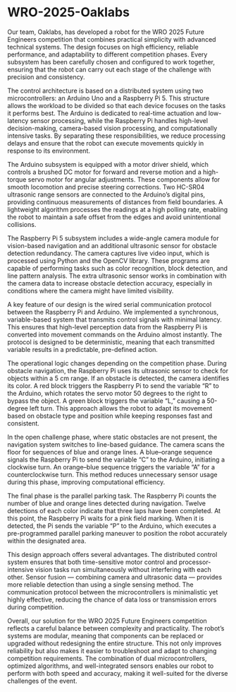 # WRO-2025-Oaklabs
Our team, Oaklabs, has developed a robot for the WRO 2025 Future Engineers competition that combines practical simplicity with advanced technical systems. The design focuses on high efficiency, reliable performance, and adaptability to different competition phases. Every subsystem has been carefully chosen and configured to work together, ensuring that the robot can carry out each stage of the challenge with precision and consistency.

The control architecture is based on a distributed system using two microcontrollers: an Arduino Uno and a Raspberry Pi 5. This structure allows the workload to be divided so that each device focuses on the tasks it performs best. The Arduino is dedicated to real-time actuation and low-latency sensor processing, while the Raspberry Pi handles high-level decision-making, camera-based vision processing, and computationally intensive tasks. By separating these responsibilities, we reduce processing delays and ensure that the robot can execute movements quickly in response to its environment.

The Arduino subsystem is equipped with a motor driver shield, which controls a brushed DC motor for forward and reverse motion and a high-torque servo motor for angular adjustments. These components allow for smooth locomotion and precise steering corrections. Two HC-SR04 ultrasonic range sensors are connected to the Arduino’s digital pins, providing continuous measurements of distances from field boundaries. A lightweight algorithm processes the readings at a high polling rate, enabling the robot to maintain a safe offset from the edges and avoid unintentional collisions.

The Raspberry Pi 5 subsystem includes a wide-angle camera module for vision-based navigation and an additional ultrasonic sensor for obstacle detection redundancy. The camera captures live video input, which is processed using Python and the OpenCV library. These programs are capable of performing tasks such as color recognition, block detection, and line pattern analysis. The extra ultrasonic sensor works in combination with the camera data to increase obstacle detection accuracy, especially in conditions where the camera might have limited visibility.

A key feature of our design is the wired serial communication protocol between the Raspberry Pi and Arduino. We implemented a synchronous, variable-based system that transmits control signals with minimal latency. This ensures that high-level perception data from the Raspberry Pi is converted into movement commands on the Arduino almost instantly. The protocol is designed to be deterministic, meaning that each transmitted variable results in a predictable, pre-defined action.

The operational logic changes depending on the competition phase. During obstacle navigation, the Raspberry Pi uses its ultrasonic sensor to check for objects within a 5 cm range. If an obstacle is detected, the camera identifies its color. A red block triggers the Raspberry Pi to send the variable “R” to the Arduino, which rotates the servo motor 50 degrees to the right to bypass the object. A green block triggers the variable “L,” causing a 50-degree left turn. This approach allows the robot to adapt its movement based on obstacle type and position while keeping responses fast and consistent.

In the open challenge phase, where static obstacles are not present, the navigation system switches to line-based guidance. The camera scans the floor for sequences of blue and orange lines. A blue–orange sequence signals the Raspberry Pi to send the variable “C” to the Arduino, initiating a clockwise turn. An orange–blue sequence triggers the variable “A” for a counterclockwise turn. This method reduces unnecessary sensor usage during this phase, improving computational efficiency.

The final phase is the parallel parking task. The Raspberry Pi counts the number of blue and orange lines detected during navigation. Twelve detections of each color indicate that three laps have been completed. At this point, the Raspberry Pi waits for a pink field marking. When it is detected, the Pi sends the variable “P” to the Arduino, which executes a pre-programmed parallel parking maneuver to position the robot accurately within the designated area.

This design approach offers several advantages. The distributed control system ensures that both time-sensitive motor control and processor-intensive vision tasks run simultaneously without interfering with each other. Sensor fusion — combining camera and ultrasonic data — provides more reliable detection than using a single sensing method. The communication protocol between the microcontrollers is minimalistic yet highly effective, reducing the chance of data loss or transmission errors during competition.

Overall, our solution for the WRO 2025 Future Engineers competition reflects a careful balance between complexity and practicality. The robot’s systems are modular, meaning that components can be replaced or upgraded without redesigning the entire structure. This not only improves reliability but also makes it easier to troubleshoot and adapt to changing competition requirements. The combination of dual microcontrollers, optimized algorithms, and well-integrated sensors enables our robot to perform with both speed and accuracy, making it well-suited for the diverse challenges of the event.
